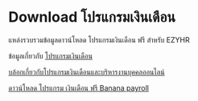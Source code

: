 # Download โปรแกรมเงินเดือน
แหล่งรวบรวมข้อมูลดาวน์โหลด โปรแกรมเงินเดือน ฟรี สำหรับ EZYHR 

ข้อมูลเกี่ยวกับ [โปรแกรมเงินเดือน](https://www.ezy-hr.com)

[บล้อกเกี่ยวกับโปรแกรมเงินเดือนและบริหารงานบุคคลออนไลน์](https://www.ezy-hr.com/blog)

[ดาวน์โหลด โปรแกรม เงินเดือน ฟรี Banana payroll](https://software.thaiware.com/13779-Banana-Payroll-Download.html)

